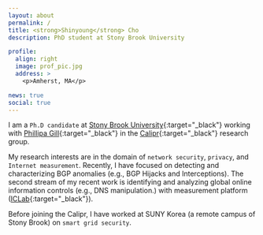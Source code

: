 ```yaml
---
layout: about
permalink: /
title: <strong>Shinyoung</strong> Cho
description: PhD student at Stony Brook University

profile:
  align: right
  image: prof_pic.jpg
  address: >
    <p>Amherst, MA</p>

news: true
social: true
---
```

I am a `Ph.D candidate` at [Stony Brook University](https://www.cs.stonybrook.edu/){:target="\_black"} working with [Phillipa Gill](https://people.cs.umass.edu/~phillipa/){:target="\_black"} in the [Calipr](https://calipr.cs.umass.edu/){:target="\_black"} research group. 

My research interests are in the domain of `network security`, `privacy`, and `Internet measurement`. Recently, I have focused on detecting and characterizing BGP anomalies (e.g., BGP Hijacks and Interceptions). The second stream of my recent work is identifying and analyzing global online information controls (e.g., DNS manipulation.) with measurement platform ([ICLab](www.iclab.org){:target="\_black"}).

Before joining the Calipr, I have worked at SUNY Korea (a remote campus of Stony Brook) on `smart grid security`. 
